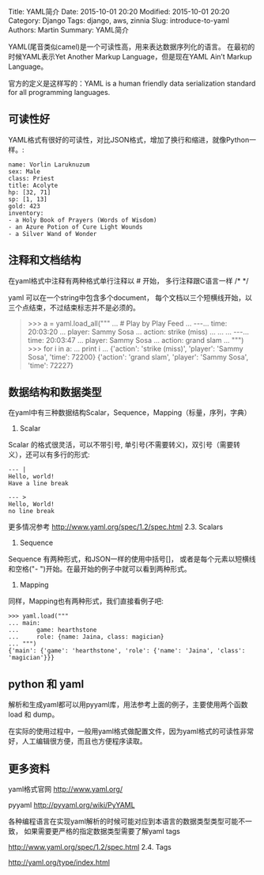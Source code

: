 Title: YAML简介
Date: 2015-10-01 20:20
Modified: 2015-10-01 20:20
Category: Django
Tags: django, aws, zinnia
Slug: introduce-to-yaml
Authors: Martin
Summary: YAML简介


YAML(尾音类似camel)是一个可读性高，用来表达数据序列化的语言。 在最初的时候YAML表示Yet Another Markup Language，但是现在YAML Ain’t Markup Language。

官方的定义是这样写的：YAML is a human friendly data serialization standard for all programming languages.

可读性好
--------

YAML格式有很好的可读性，对比JSON格式，增加了换行和缩进，就像Python一样。:

    name: Vorlin Laruknuzum
    sex: Male
    class: Priest
    title: Acolyte
    hp: [32, 71]
    sp: [1, 13]
    gold: 423
    inventory:
    - a Holy Book of Prayers (Words of Wisdom)
    - an Azure Potion of Cure Light Wounds
    - a Silver Wand of Wonder

注释和文档结构
--------------

在yaml格式中注释有两种格式单行注释以 \# 开始， 多行注释跟C语言一样 /\* \*/

yaml 可以在一个string中包含多个document， 每个文档以三个短横线开始，以三个点结束，不过结束标志并不是必须的。

> &gt;&gt;&gt; a = yaml.load\_all(""" ... \# Play by Play Feed ... ---... time: 20:03:20 ... player: Sammy Sosa ... action: strike (miss) ... ... ... ---... time: 20:03:47 ... player: Sammy Sosa ... action: grand slam ... """) &gt;&gt;&gt; for i in a: ... print i ... {'action': 'strike (miss)', 'player': 'Sammy Sosa', 'time': 72200} {'action': 'grand slam', 'player': 'Sammy Sosa', 'time': 72227}

数据结构和数据类型
------------------

在yaml中有三种数据结构Scalar，Sequence，Mapping（标量，序列，字典）

1.  Scalar

Scalar 的格式很灵活，可以不带引号, 单引号(不需要转义)，双引号（需要转义），还可以有多行的形式:

    --- |
    Hello, world!
    Have a line break

    --- >
    Hello, World!
    no line break

更多情况参考 <http://www.yaml.org/spec/1.2/spec.html> 2.3. Scalars

1.  Sequence

Sequence 有两种形式，和JSON一样的使用中括号\[\]， 或者是每个元素以短横线和空格("- ")开始。在最开始的例子中就可以看到两种形式。

1.  Mapping

同样，Mapping也有两种形式，我们直接看例子吧:

    >>> yaml.load("""
    ... main:
    ...     game: hearthstone
    ...     role: {name: Jaina, class: magician}
    ... """)
    {'main': {'game': 'hearthstone', 'role': {'name': 'Jaina', 'class': 'magician'}}}

python 和 yaml
--------------

解析和生成yaml都可以用pyyaml库，用法参考上面的例子，主要使用两个函数 load 和 dump。

在实际的使用过程中，一般用yaml格式做配置文件，因为yaml格式的可读性非常好，人工编辑很方便，而且也方便程序读取。

更多资料
--------

yaml格式官网 <http://www.yaml.org/>

pyyaml <http://pyyaml.org/wiki/PyYAML>

各种编程语言在实现yaml解析的时候可能对应到本语言的数据类型类型可能不一致， 如果需要更严格的指定数据类型需要了解yaml tags

<http://www.yaml.org/spec/1.2/spec.html> 2.4. Tags

<http://yaml.org/type/index.html>
